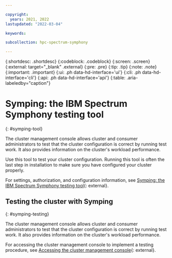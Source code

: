 ```yaml
---

copyright:
  years: 2021, 2022
lastupdated: "2022-03-04"

keywords: 

subcollection: hpc-spectrum-symphony

---
```


{:shortdesc: .shortdesc}
{:codeblock: .codeblock}
{:screen: .screen}
{:external: target="_blank" .external}
{:pre: .pre}
{:tip: .tip}
{:note: .note}
{:important: .important}
{:ui: .ph data-hd-interface='ui'}
{:cli: .ph data-hd-interface='cli'}
{:api: .ph data-hd-interface='api'}
{:table: .aria-labeledby="caption"}

# Symping: the IBM Spectrum Symphony testing tool
{: #symping-tool}

The cluster management console allows cluster and consumer administrators to test that the cluster configuration is correct by running test work. It also provides information on the cluster's workload performance.

Use this tool to test your cluster configuration. Running this tool is often the last step in installation to make sure you have configured your cluster properly.

For settings, authorization, and configuration information, see [Symping: the IBM Spectrum Symphony testing tool](https://www.ibm.com/docs/en/spectrum-symphony/7.3.2?topic=workload-symping-spectrum-symphony-testing-tool){: external}.

## Testing the cluster with Symping
{: #symping-testing}

The cluster management console allows cluster and consumer administrators to test that the cluster configuration is correct by running test work. It also provides information on the cluster's workload performance.

For accessing the cluster management console to implement a testing procedure, see [Accessing the cluster management console](https://www.ibm.com/docs/en/spectrum-symphony/7.3.1?topic=cluster-accessing-management-console#accessing_PMC){: external}.
